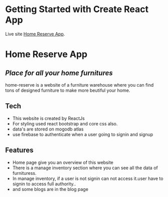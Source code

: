 # Getting Started with Create React App

Live site [Home Reserve App](https://github.com/facebook/create-react-app).

# Home Reserve App
## _Place for all your home furnitures_


home-reserve is a website of a furniture warehouse where you can find tons of designed furniture to make more beutiful your home.

## Tech
- This website is created by ReactJs
- For styling used react bootstrap and core css also. 
- data's are stored on mogodb atlas
- use firebase to authenticate when a user going to signin and signup

## Features

- Home page give you an overview of this website
- There is a manage inventory section where you can see all the data of furnituress.
- In manage inventory, if a user is not signin can not access it.user have to signin to access full authority..
- and some blogs are in the blog page
